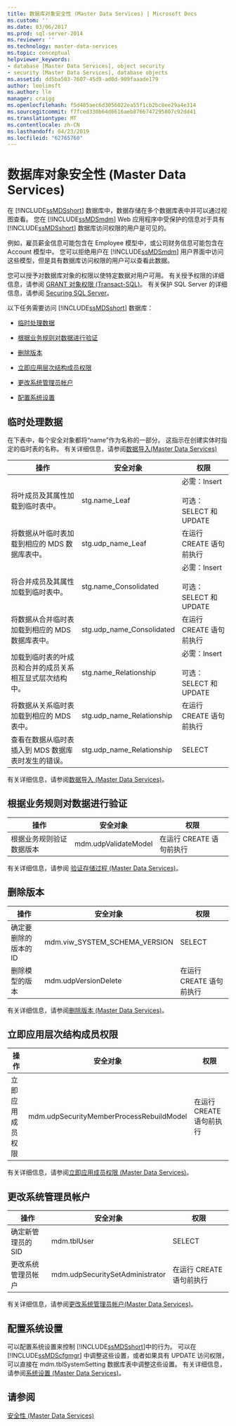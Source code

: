 ```yaml
---
title: 数据库对象安全性 (Master Data Services) | Microsoft Docs
ms.custom: ''
ms.date: 03/06/2017
ms.prod: sql-server-2014
ms.reviewer: ''
ms.technology: master-data-services
ms.topic: conceptual
helpviewer_keywords:
- database [Master Data Services], object security
- security [Master Data Services], database objects
ms.assetid: dd5ba503-7607-45d9-ad0d-909faaade179
author: leolimsft
ms.author: lle
manager: craigg
ms.openlocfilehash: f5d485aec6d3056022ea55f1cb2bc8ee29a4e314
ms.sourcegitcommit: f7fced330b64d6616aeb8766747295807c92dd41
ms.translationtype: MT
ms.contentlocale: zh-CN
ms.lasthandoff: 04/23/2019
ms.locfileid: "62765760"
---
```

# <a name="database-object-security-master-data-services"></a>数据库对象安全性 (Master Data Services)
  在 [!INCLUDE[ssMDSshort](../includes/ssmdsshort-md.md)] 数据库中，数据存储在多个数据库表中并可以通过视图查看。 您在 [!INCLUDE[ssMDSmdm](../includes/ssmdsmdm-md.md)] Web 应用程序中受保护的信息对于具有 [!INCLUDE[ssMDSshort](../includes/ssmdsshort-md.md)] 数据库访问权限的用户是可见的。  
  
 例如，雇员薪金信息可能包含在 Employee 模型中，或公司财务信息可能包含在 Account 模型中。 您可以拒绝用户在 [!INCLUDE[ssMDSmdm](../includes/ssmdsmdm-md.md)] 用户界面中访问这些模型，但是具有数据库访问权限的用户可以查看此数据。  
  
 您可以授予对数据库对象的权限以使特定数据对用户可用。 有关授予权限的详细信息，请参阅 [GRANT 对象权限 (Transact-SQL)](/sql/t-sql/statements/grant-object-permissions-transact-sql)。 有关保护 SQL Server 的详细信息，请参阅 [Securing SQL Server](../relational-databases/security/securing-sql-server.md)。  
  
 以下任务需要访问 [!INCLUDE[ssMDSshort](../includes/ssmdsshort-md.md)] 数据库：  
  
-   [临时处理数据](#Staging)  
  
-   [根据业务规则对数据进行验证](#rules)  
  
-   [删除版本](#Versions)  
  
-   [立即应用层次结构成员权限](#Hierarchy)  
  
-   [更改系统管理员帐户](#SysAdmin)  
  
-   [配置系统设置](#SysSettings)  
  
##  <a name="Staging"></a> 临时处理数据  
 在下表中，每个安全对象都将“name”作为名称的一部分。 这指示在创建实体时指定的临时表的名称。 有关详细信息，请参阅[数据导入&#40;Master Data Services&#41;](overview-importing-data-from-tables-master-data-services.md)  
  
|操作|安全对象|权限|  
|------------|----------------|-----------------|  
|将叶成员及其属性加载到临时表中。|stg.name_Leaf|必需：Insert<br /><br /> 可选：SELECT 和 UPDATE|  
|将数据从叶临时表加载到相应的 MDS 数据库表中。|stg.udp_name_Leaf|在运行 CREATE 语句前执行|  
|将合并成员及其属性加载到临时表中。|stg.name_Consolidated|必需：Insert<br /><br /> 可选：SELECT 和 UPDATE|  
|将数据从合并临时表加载到相应的 MDS 数据库表中。|stg.udp_name_Consolidated|在运行 CREATE 语句前执行|  
|加载到临时表的叶成员和合并的成员关系相互显式层次结构中。|stg.name_Relationship|必需：Insert<br /><br /> 可选：SELECT 和 UPDATE|  
|将数据从关系临时表加载到相应的 MDS 表中。|stg.udp_name_Relationship|在运行 CREATE 语句前执行|  
|查看在数据从临时表插入到 MDS 数据库表时发生的错误。|stg.udp_name_Relationship|SELECT|  
  
 有关详细信息，请参阅[数据导入 (Master Data Services)](overview-importing-data-from-tables-master-data-services.md)。  
  
##  <a name="rules"></a> 根据业务规则对数据进行验证  
  
|操作|安全对象|权限|  
|------------|---------------|-----------------|  
|根据业务规则验证数据版本|mdm.udpValidateModel|在运行 CREATE 语句前执行|  
  
 有关详细信息，请参阅 [验证存储过程 (Master Data Services)](../../2014/master-data-services/validation-stored-procedure-master-data-services.md)。  
  
##  <a name="Versions"></a> 删除版本  
  
|操作|安全对象|权限|  
|------------|----------------|-----------------|  
|确定要删除的版本的 ID|mdm.viw_SYSTEM_SCHEMA_VERSION|SELECT|  
|删除模型的版本|mdm.udpVersionDelete|在运行 CREATE 语句前执行|  
  
 有关详细信息，请参阅[删除版本 (Master Data Services)](../../2014/master-data-services/delete-a-version-master-data-services.md)。  
  
##  <a name="Hierarchy"></a> 立即应用层次结构成员权限  
  
|操作|安全对象|权限|  
|------------|----------------|-----------------|  
|立即应用成员权限|mdm.udpSecurityMemberProcessRebuildModel|在运行 CREATE 语句前执行|  
  
 有关详细信息，请参阅[立即应用成员权限 (Master Data Services)](../../2014/master-data-services/immediately-apply-member-permissions-master-data-services.md)。  
  
##  <a name="SysAdmin"></a> 更改系统管理员帐户  
  
|操作|安全对象|权限|  
|------------|----------------|-----------------|  
|确定新管理员的 SID|mdm.tblUser|SELECT|  
|更改系统管理员帐户|mdm.udpSecuritySetAdministrator|在运行 CREATE 语句前执行|  
  
 有关详细信息，请参阅[更改系统管理员帐户&#40;Master Data Services&#41;](../../2014/master-data-services/change-the-system-administrator-account-master-data-services.md)。  
  
##  <a name="SysSettings"></a> 配置系统设置  
 可以配置系统设置来控制 [!INCLUDE[ssMDSshort](../includes/ssmdsshort-md.md)]中的行为。 可以在 [!INCLUDE[ssMDScfgmgr](../includes/ssmdscfgmgr-md.md)] 中调整这些设置，或者如果具有 UPDATE 访问权限，可以直接在 mdm.tblSystemSetting 数据库表中调整这些设置。 有关详细信息，请参阅[系统设置 (Master Data Services)](../../2014/master-data-services/system-settings-master-data-services.md)。  
  
## <a name="see-also"></a>请参阅  
 [安全性 (Master Data Services)](../../2014/master-data-services/security-master-data-services.md)  
  
  
